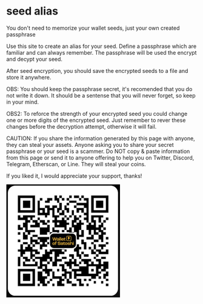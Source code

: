 # seed alias
You don't need to memorize your wallet seeds, just your own created passphrase

Use this site to create an alias for your seed.
Define a passphrase which are familiar and can always remember.
The passphrase will be used the encrypt and decypt your seed.

After seed encryption, you should save the encrypted seeds to a file and store it anywhere.

OBS: You should keep the passphrase secret, it's recomended that you do not write it down. 
It should be a sentense that you will never forget, so keep in your mind.

OBS2: To reforce the strength of your encrypted seed you could change one or more digits of the encrypted seed.
Just remember to rever these changes before the decryption attempt, otherwise it will fail.

CAUTION: If you share the information generated by this page with anyone, they can steal your assets. 
Anyone asking you to share your secret passphrase or your seed is a scammer.
Do NOT copy & paste information from this page or send it to anyone offering to help you on Twitter, Discord, Telegram, Etherscan, or Line.
They will steal your coins.

If you liked it, I would appreciate your support, thanks!

![address: spasticrod78@walletofsatoshi.com](donation-qrcode.jpeg)